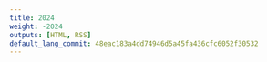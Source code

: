 ```yaml
---
title: 2024
weight: -2024
outputs: [HTML, RSS]
default_lang_commit: 48eac183a4dd74946d5a45fa436cfc6052f30532
---
```

